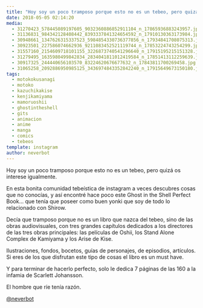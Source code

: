 ```yaml
---
title: "Hoy soy un poco tramposo porque esto no es un tebeo, pero quizá os interese igualmente"
date: 2018-05-05 02:14:20
media: 
  - 31270423_578445089197605_9032360886852911104_n_17865936883243957.jpg
  - 31136831_984342128408442_8393337841324654592_n_17910130363173984.jpg
  - 30948661_1347626315337523_5984854330736377856_n_17934841708075313.jpg
  - 30923501_227586074662936_9211083452521119744_n_17853224743254299.jpg
  - 31557160_2154609718101155_3226873740541296640_n_17915195215151328.jpg
  - 31279495_1635980499842834_2834041811012419584_n_17851413112259639.jpg
  - 30917325_244440656103570_83224620676677632_n_17843811700269458.jpg
  - 31065258_2092886950985125_3436974843352842240_n_17915649673150180.jpg
tags: 
  - motokokusanagi
  - motoko
  - kazuchikakise
  - kenjikamiyama
  - mamoruoshii
  - ghostintheshell
  - gits
  - animacion
  - anime
  - manga
  - comics
  - tebeos
template: instagram
author: neverbot
---
```


Hoy soy un poco tramposo porque esto no es un tebeo, pero quizá os interese igualmente.


En esta bonita comunidad tebeística de instagram a veces descubres cosas que no conocías, y así encontré hace poco este Ghost in the Shell Perfect Book... que tenía que poseer como buen yonki que soy de todo lo relacionado con Shirow.


Decía que tramposo porque no es un libro que nazca del tebeo, sino de las obras audiovisuales, con tres grandes capítulos dedicados a los directores de las tres obras principales: las películas de Oshii, los Stand Alone Complex de Kamiyama y los Arise de Kise.


Ilustraciones, fondos, bocetos,  guías de personajes, de episodios, artículos. Si eres de los que disfrutan este tipo de cosas el libro es un must have.


Y para terminar de hacerlo perfecto, solo le dedica 7 páginas de las 160 a la infamia de Scarlett Johansson.


El hombre que ríe tenía razón.


[@neverbot](https://instagram.com/neverbot)
